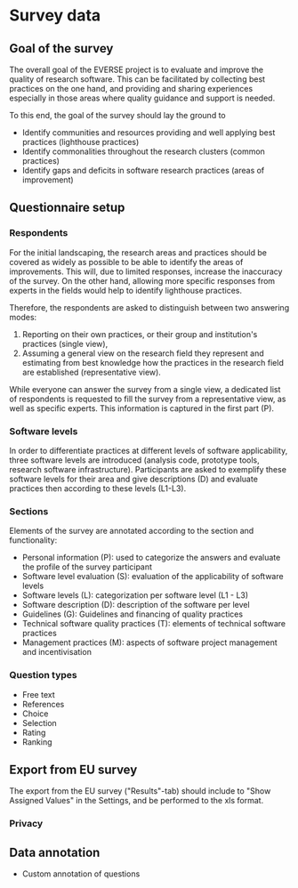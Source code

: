 # Survey data

## Goal of the survey

The overall goal of the EVERSE project is to evaluate and improve the quality of research software. This can be facilitated by collecting best practices on the one hand, and providing and sharing experiences especially in those areas where quality guidance and support is needed.

To this end, the goal of the survey should lay the ground to

* Identify communities and resources providing and well applying best practices (lighthouse practices)
* Identify commonalities throughout the research clusters (common practices)
* Identify gaps and deficits in software research practices (areas of improvement)

## Questionnaire setup

### Respondents 

For the initial landscaping, the research areas and practices should be covered as widely as possible to be able to identify the areas of improvements. This will, due to limited responses, increase the inaccuracy of the survey. On the other hand, allowing more specific responses from experts in the fields would help to identify lighthouse practices. 

Therefore, the respondents are asked to distinguish between two answering modes:

1. Reporting on their own practices, or their group and institution's practices (single view),
2. Assuming a general view on the research field they represent and estimating from best knowledge how the practices in the research field are established (representative view).

While everyone can answer the survey from a single view, a dedicated list of respondents is requested to fill the survey from a representative view, as well as specific experts. This information is captured in the first part (P).

### Software levels

In order to differentiate practices at different levels of software applicability, three software levels are introduced (analysis code, prototype tools, research software infrastructure). Participants are asked to exemplify these software levels for their area and give descriptions (D) and evaluate practices then according to these levels (L1-L3).

### Sections
Elements of the survey are annotated according to the section and functionality:

* Personal information (P): used to categorize the answers and evaluate the profile of the survey participant
* Software level evaluation (S): evaluation of the applicability of software levels
* Software levels (L): categorization per software level (L1 - L3)
* Software description (D): description of the software per level
* Guidelines (G): Guidelines and financing of quality practices
* Technical software quality practices (T): elements of technical software practices
* Management practices (M): aspects of software project management and incentivisation

### Question types

* Free text
* References
* Choice
* Selection
* Rating
* Ranking

## Export from EU survey

The export from the EU survey ("Results"-tab) should include to "Show Assigned Values" in the Settings, and be performed to the xls format.

### Privacy

## Data annotation

* Custom annotation of questions